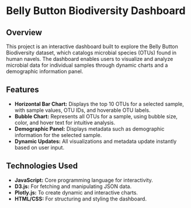 # Belly Button Biodiversity Dashboard
## Overview
This project is an interactive dashboard built to explore the Belly Button Biodiversity dataset, which catalogs microbial species (OTUs) found in human navels. The dashboard enables users to visualize and analyze microbial data for individual samples through dynamic charts and a demographic information panel.

## Features
-  **Horizontal Bar Chart:** Displays the top 10 OTUs for a selected sample, with sample values, OTU IDs, and hoverable OTU labels.
-  **Bubble Chart:** Represents all OTUs for a sample, using bubble size, color, and hover text for intuitive analysis.
-  **Demographic Panel:** Displays metadata such as demographic information for the selected sample.
-  **Dynamic Updates:** All visualizations and metadata update instantly based on user input.
## Technologies Used
-  **JavaScript:** Core programming language for interactivity.
-  **D3.js:** For fetching and manipulating JSON data.
-  **Plotly.js:** To create dynamic and interactive charts.
-  **HTML/CSS:** For structuring and styling the dashboard.
